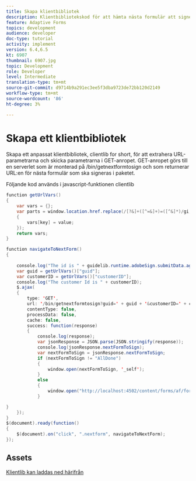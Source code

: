 ```yaml
---
title: Skapa klientbibliotek
description: Klientbibliotekskod för att hämta nästa formulär att signera
feature: Adaptive Forms
topics: development
audience: developer
doc-type: tutorial
activity: implement
version: 6.4,6.5
kt: 6907
thumbnail: 6907.jpg
topic: Development
role: Developer
level: Intermediate
translation-type: tm+mt
source-git-commit: d9714b9a291ec3ee5f3dba9723de72bb120d2149
workflow-type: tm+mt
source-wordcount: '86'
ht-degree: 3%

---
```


# Skapa ett klientbibliotek

Skapa ett anpassat klientbibliotek, clientlib for short, för att extrahera URL-parametrarna och skicka parametrarna i GET-anropet. GET-anropet görs till en serverlet som är monterad på /bin/getnextformtosign och som returnerar URL:en för nästa formulär som ska signeras i paketet.

Följande kod används i javascript-funktionen clientlib


```java
function getUrlVars()
{
    var vars = {};
    var parts = window.location.href.replace(/[?&]+([^=&]+)=([^&]*)/gi, function(m, key, value)
    {
        vars[key] = value;
    });
    return vars;
}

function navigateToNextForm()
{
    
    console.log("The id is " + guidelib.runtime.adobeSign.submitData.agreementId);
    var guid = getUrlVars()["guid"];
    var customerID = getUrlVars()["customerID"];
    console.log("The customer Id is " + customerID);
    $.ajax(
    {
        type: 'GET',
        url: '/bin/getnextformtosign?guid=' + guid + '&customerID=' + customerID,
        contentType: false,
        processData: false,
        cache: false,
        success: function(response)
        {
            console.log(response);
            var jsonResponse = JSON.parse(JSON.stringify(response));
            console.log(jsonResponse.nextFormToSign);
            var nextFormToSign = jsonResponse.nextFormToSign;
            if (nextFormToSign != "AllDone")
            {
                window.open(nextFormToSign, '_self');
            }
            else
            {
                window.open("http://localhost:4502/content/forms/af/formsandsigndemo/alldone.html", '_self');
            }

}
    });
}
$(document).ready(function()
{
    $(document).on("click", ".nextform", navigateToNextForm);
});
```

## Assets

[Klientlib kan laddas ned härifrån](assets/get-next-form-client-lib.zip)
